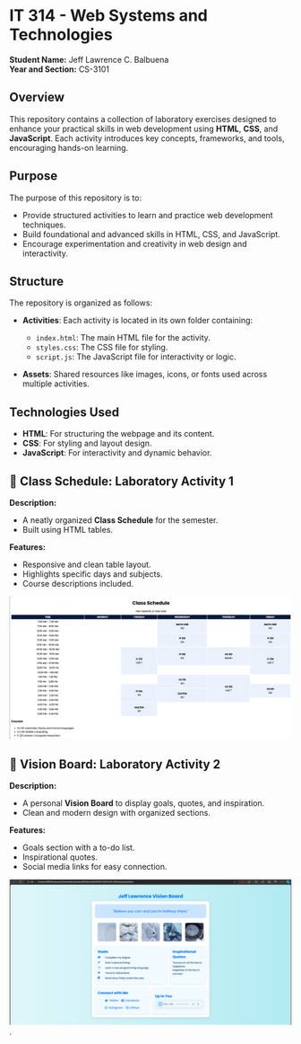 # IT 314 - Web Systems and Technologies

**Student Name:** Jeff Lawrence C. Balbuena                                                    
**Year and Section:** CS-3101

## Overview  
This repository contains a collection of laboratory exercises designed to enhance your practical skills in web development using **HTML**, **CSS**, and **JavaScript**. Each activity introduces key concepts, frameworks, and tools, encouraging hands-on learning.  

## Purpose  
The purpose of this repository is to:  
* Provide structured activities to learn and practice web development techniques.  
* Build foundational and advanced skills in HTML, CSS, and JavaScript.  
* Encourage experimentation and creativity in web design and interactivity.  

## Structure  
The repository is organized as follows:  
* **Activities**: Each activity is located in its own folder containing:  
  * `index.html`: The main HTML file for the activity.  
  * `styles.css`: The CSS file for styling.  
  * `script.js`: The JavaScript file for interactivity or logic.  

* **Assets**: Shared resources like images, icons, or fonts used across multiple activities. 

## Technologies Used  
* **HTML**: For structuring the webpage and its content.  
* **CSS**: For styling and layout design.  
* **JavaScript**: For interactivity and dynamic behavior.

## 📅 Class Schedule: Laboratory Activity 1 

**Description:**
- A neatly organized **Class Schedule** for the semester.
- Built using HTML tables.

**Features:**
- Responsive and clean table layout.
- Highlights specific days and subjects.
- Course descriptions included.

![screenshot](Laboratory%20Activities/Laboratory%20Acitivity%201%20-%2006-09-2024/html-tables-output.png)


## 🎯 Vision Board: Laboratory Activity 2

**Description:**
- A personal **Vision Board** to display goals, quotes, and inspiration.
- Clean and modern design with organized sections.

**Features:**
- Goals section with a to-do list.
- Inspirational quotes.
- Social media links for easy connection.

![screenshot](Laboratory%20Activities/Laboratory%20Activity%202%20-%2010-04-2024/visionboard-output.png).





